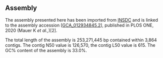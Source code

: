 **Assembly**
--------

The assembly presented here has been imported from [INSDC](http://www.insdc.org) and is linked to the assembly accession [[GCA\_012934845.2](http:\/\/www.ebi.ac.uk\/ena\/data\/view\/GCA_012934845.2)], published in PLOS ONE, 2020 (Mauer K *et al.,*)[2].

The total length of the assembly is 253,271,445 bp contained within 3,864 contigs.
The contig N50 value is 126,570, the contig L50 value is 615.
The GC% content of the assembly is 33.0%.